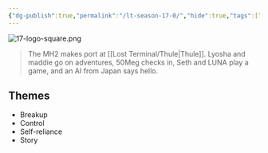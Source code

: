 ```yaml
---
{"dg-publish":true,"permalink":"/lt-season-17-0/","hide":true,"tags":["project/lt"],"noteIcon":""}
---
```


![17-logo-square.png](/img/user/Resources/Meta/attachments/17-logo-square.png)

> The MH2 makes port at [[Lost Terminal/Thule\|Thule]]. Lyosha and maddie go on adventures, 50Meg checks in, Seth and LUNA play a game, and an AI from Japan says hello.
## Themes
- Breakup
- Control
- Self-reliance
- Story

 